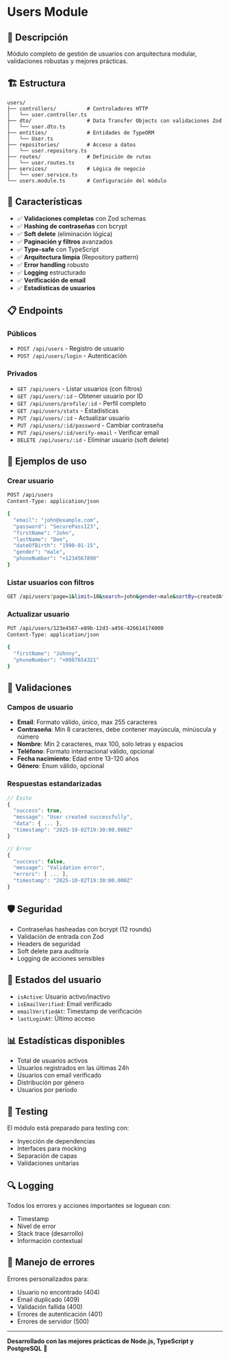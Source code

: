 # Users Module

## 📝 Descripción

Módulo completo de gestión de usuarios con arquitectura modular, validaciones robustas y mejores prácticas.

## 🏗️ Estructura

```
users/
├── controllers/          # Controladores HTTP
│   └── user.controller.ts
├── dto/                  # Data Transfer Objects con validaciones Zod
│   └── user.dto.ts
├── entities/             # Entidades de TypeORM
│   └── User.ts
├── repositories/         # Acceso a datos
│   └── user.repository.ts
├── routes/               # Definición de rutas
│   └── user.routes.ts
├── services/             # Lógica de negocio
│   └── user.service.ts
└── users.module.ts       # Configuración del módulo
```

## 🚀 Características

- ✅ **Validaciones completas** con Zod schemas
- ✅ **Hashing de contraseñas** con bcrypt
- ✅ **Soft delete** (eliminación lógica)
- ✅ **Paginación y filtros** avanzados
- ✅ **Type-safe** con TypeScript
- ✅ **Arquitectura limpia** (Repository pattern)
- ✅ **Error handling** robusto
- ✅ **Logging** estructurado
- ✅ **Verificación de email**
- ✅ **Estadísticas de usuarios**

## 📋 Endpoints

### Públicos

- `POST /api/users` - Registro de usuario
- `POST /api/users/login` - Autenticación

### Privados

- `GET /api/users` - Listar usuarios (con filtros)
- `GET /api/users/:id` - Obtener usuario por ID
- `GET /api/users/profile/:id` - Perfil completo
- `GET /api/users/stats` - Estadísticas
- `PUT /api/users/:id` - Actualizar usuario
- `PUT /api/users/:id/password` - Cambiar contraseña
- `PUT /api/users/:id/verify-email` - Verificar email
- `DELETE /api/users/:id` - Eliminar usuario (soft delete)

## 🎯 Ejemplos de uso

### Crear usuario

```bash
POST /api/users
Content-Type: application/json

{
  "email": "john@example.com",
  "password": "SecurePass123",
  "firstName": "John",
  "lastName": "Doe",
  "dateOfBirth": "1990-01-15",
  "gender": "male",
  "phoneNumber": "+1234567890"
}
```

### Listar usuarios con filtros

```bash
GET /api/users?page=1&limit=10&search=john&gender=male&sortBy=createdAt&sortOrder=desc
```

### Actualizar usuario

```bash
PUT /api/users/123e4567-e89b-12d3-a456-426614174000
Content-Type: application/json

{
  "firstName": "Johnny",
  "phoneNumber": "+0987654321"
}
```

## 🔧 Validaciones

### Campos de usuario

- **Email**: Formato válido, único, max 255 caracteres
- **Contraseña**: Min 8 caracteres, debe contener mayúscula, minúscula y número
- **Nombre**: Min 2 caracteres, max 100, solo letras y espacios
- **Teléfono**: Formato internacional válido, opcional
- **Fecha nacimiento**: Edad entre 13-120 años
- **Género**: Enum válido, opcional

### Respuestas estandarizadas

```typescript
// Éxito
{
  "success": true,
  "message": "User created successfully",
  "data": { ... },
  "timestamp": "2025-10-02T19:30:00.000Z"
}

// Error
{
  "success": false,
  "message": "Validation error",
  "errors": [ ... ],
  "timestamp": "2025-10-02T19:30:00.000Z"
}
```

## 🛡️ Seguridad

- Contraseñas hasheadas con bcrypt (12 rounds)
- Validación de entrada con Zod
- Headers de seguridad
- Soft delete para auditoría
- Logging de acciones sensibles

## 🔄 Estados del usuario

- `isActive`: Usuario activo/inactivo
- `isEmailVerified`: Email verificado
- `emailVerifiedAt`: Timestamp de verificación
- `lastLoginAt`: Último acceso

## 📊 Estadísticas disponibles

- Total de usuarios activos
- Usuarios registrados en las últimas 24h
- Usuarios con email verificado
- Distribución por género
- Usuarios por período

## 🧪 Testing

El módulo está preparado para testing con:

- Inyección de dependencias
- Interfaces para mocking
- Separación de capas
- Validaciones unitarias

## 🔍 Logging

Todos los errores y acciones importantes se loguean con:

- Timestamp
- Nivel de error
- Stack trace (desarrollo)
- Información contextual

## 🚨 Manejo de errores

Errores personalizados para:

- Usuario no encontrado (404)
- Email duplicado (409)
- Validación fallida (400)
- Errores de autenticación (401)
- Errores de servidor (500)

---

**Desarrollado con las mejores prácticas de Node.js, TypeScript y PostgreSQL** 🚀
